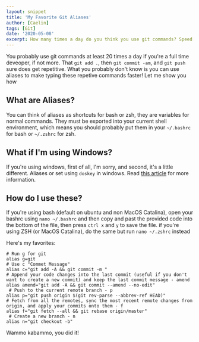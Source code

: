```yaml
---
layout: snippet
title: 'My Favorite Git Aliases'
author: [Caelin]
tags: [Git]
date: '2020-05-08'
excerpt: How many times a day do you think you use git commands? Speed up your development time with some git aliases
---
```


You probably use git commands at least 20 times a day if you're a full time deveoper, if not more. That `git add .`, then `git commit -am`, and `git push` sure does get repetitive. What you probably don't know is you can use aliases to make typing these repetive commands faster! Let me show you how

## What are Aliases?
You can think of aliases as shortcuts for bash or zsh, they are variables for normal commands. They must be exported into your current shell environment, which means you should probably put them in your `~/.bashrc` for bash or `~/.zshrc` for zsh.

## What if I'm using Windows?

If you're using windows, first of all, I'm sorry, and second, it's a little different. Aliases or set using `doskey` in windows. Read [this article](https://winaero.com/blog/how-to-set-aliases-for-the-command-prompt-in-windows/) for more information.

## How do I use these?
If you're using bash (default on ubuntu and non MacOS Catalina), open your bashrc using ```nano ~/.bashrc``` and then copy and past the provided code into the bottom of the file, then press `ctrl x` and `y` to save the file. if you're using ZSH (or MacOS Catalina), do the same but run ```nano ~/.zshrc``` instead

Here's my favorites:

```shell script
# Run g for git
alias g=git
# Use c "Commet Message"
alias c="git add -A && git commit -m "
# Append your code changes into the last commit (useful if you don't want to create a new commit) and keep the last commit message - amend
alias amend="git add -A && git commit --amend --no-edit"
 # Push to the current remote branch - p
alias p="git push origin $(git rev-parse --abbrev-ref HEAD)"
# Fetch from all the remotes, sync the most recent remote changes from origin, and apply your commits onto them - f
alias f="git fetch --all && git rebase origin/master"
 # Create a new branch - n
alias n="git checkout -b"
```

Wammo kabammo, you did it!
